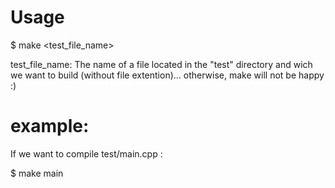 # Usage

 $ make \<test_file_name\>

test_file_name: The name of a file located in the "test" directory and wich we want to build (without file extention)... otherwise, make will not be happy :)

# example: 

If we want to compile test/main.cpp :

 $ make main 
